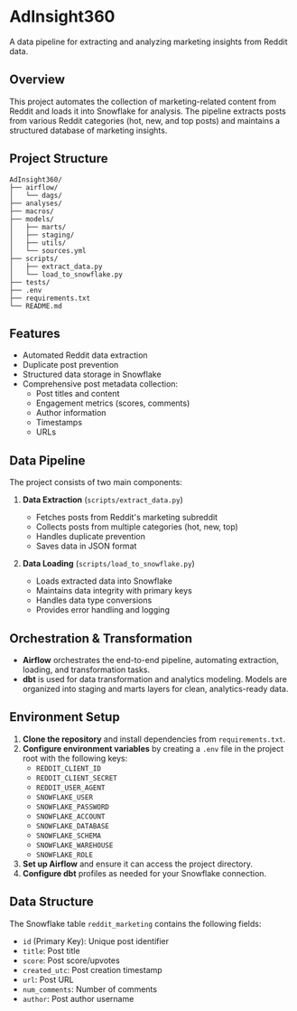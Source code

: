 # AdInsight360

A data pipeline for extracting and analyzing marketing insights from Reddit data.

## Overview

This project automates the collection of marketing-related content from Reddit and loads it into Snowflake for analysis. The pipeline extracts posts from various Reddit categories (hot, new, and top posts) and maintains a structured database of marketing insights.

## Project Structure

```
AdInsight360/
├── airflow/               
│   └── dags/
├── analyses/              
├── macros/                 
├── models/               
│   ├── marts/            
│   ├── staging/
│   ├── utils/            
│   └── sources.yml       
├── scripts/               
│   ├── extract_data.py
│   └── load_to_snowflake.py
├── tests/                
├── .env                    
├── requirements.txt       
└── README.md               
```










## Features

- Automated Reddit data extraction
- Duplicate post prevention
- Structured data storage in Snowflake
- Comprehensive post metadata collection:
  - Post titles and content
  - Engagement metrics (scores, comments)
  - Author information
  - Timestamps
  - URLs

## Data Pipeline

The project consists of two main components:

1. **Data Extraction** (`scripts/extract_data.py`)
   - Fetches posts from Reddit's marketing subreddit
   - Collects posts from multiple categories (hot, new, top)
   - Handles duplicate prevention
   - Saves data in JSON format

2. **Data Loading** (`scripts/load_to_snowflake.py`)
   - Loads extracted data into Snowflake
   - Maintains data integrity with primary keys
   - Handles data type conversions
   - Provides error handling and logging

## Orchestration & Transformation

- **Airflow** orchestrates the end-to-end pipeline, automating extraction, loading, and transformation tasks.
- **dbt** is used for data transformation and analytics modeling. Models are organized into staging and marts layers for clean, analytics-ready data.

## Environment Setup

1. **Clone the repository** and install dependencies from `requirements.txt`.
2. **Configure environment variables** by creating a `.env` file in the project root with the following keys:
   - `REDDIT_CLIENT_ID`
   - `REDDIT_CLIENT_SECRET`
   - `REDDIT_USER_AGENT`
   - `SNOWFLAKE_USER`
   - `SNOWFLAKE_PASSWORD`
   - `SNOWFLAKE_ACCOUNT`
   - `SNOWFLAKE_DATABASE`
   - `SNOWFLAKE_SCHEMA`
   - `SNOWFLAKE_WAREHOUSE`
   - `SNOWFLAKE_ROLE`
3. **Set up Airflow** and ensure it can access the project directory.
4. **Configure dbt** profiles as needed for your Snowflake connection.



## Data Structure

The Snowflake table `reddit_marketing` contains the following fields:
- `id` (Primary Key): Unique post identifier
- `title`: Post title
- `score`: Post score/upvotes
- `created_utc`: Post creation timestamp
- `url`: Post URL
- `num_comments`: Number of comments
- `author`: Post author username


